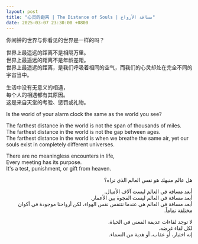 ```yaml
---
layout: post
title: "心灵的距离 | The Distance of Souls | مسافة الأرواح"
date: 2025-03-07 23:30:00 +0800
---
```


<div class="post-content-zh">
  <p>你闹钟的世界与你看见的世界是一样的吗？</p>
  <p>世界上最遥远的距离不是相隔万里。<br>
  世界上最遥远的距离不是年龄差距。<br>
  世界上最遥远的距离，是我们呼吸着相同的空气，而我们的心灵却处在完全不同的宇宙当中。</p>

  <p>生活中没有无意义的相遇，<br>
  每个人的相遇都有其原因。<br>
  这是来自天堂的考验、惩罚或礼物。</p>
</div>

<div class="post-content-en">
  <p>Is the world of your alarm clock the same as the world you see?</p>
  <p>The farthest distance in the world is not the span of thousands of miles.<br>
  The farthest distance in the world is not the gap between ages.<br>
  The farthest distance in the world is when we breathe the same air, yet our souls exist in completely different universes.</p>

  <p>There are no meaningless encounters in life,<br>
  Every meeting has its purpose.<br>
  It's a test, punishment, or gift from heaven.</p>
</div>

<div class="post-content-ar" dir="rtl">
  <p>هل عالم منبهك هو نفس العالم الذي تراه؟</p>
  <p>أبعد مسافة في العالم ليست آلاف الأميال.<br>
  أبعد مسافة في العالم ليست الفجوة بين الأعمار.<br>
  أبعد مسافة في العالم هي عندما نتنفس نفس الهواء، لكن أرواحنا موجودة في أكوان مختلفة تماماً.</p>

  <p>لا توجد لقاءات عديمة المعنى في الحياة،<br>
  لكل لقاء غرضه.<br>
  إنه اختبار، أو عقاب، أو هدية من السماء.</p>
</div> 